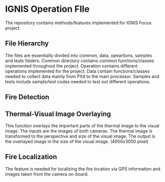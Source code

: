 # IGNIS Operation FIle
The repository contains methods/features implemented for IGNIS Focus project.

## File Hierarchy
The files are essentially divided into common, data, opeartions, samples and tests folders. Common directory contains common functions/classes implemented throughout the project. Operation contains different operations implemented for the project. Data contain functions/classes needed to collect data mainly from PX4 to the main processor. Samples and tests include sample/test codes needed to test out different operations.

## Fire Detection

## Thermal-Visual Image Overlaying
This function overlays the important parts of the thermal image to the visual
image. The inputs are the images of both cameras. The thermal image is transformed to the perspective and size of the visual image. The output is the overlayed
image in the size of the visual image. (4000x3000 pixel) 

## Fire Localization
The feature is needed for localizing the fire location via GPS information and images taken from the camera on-board.